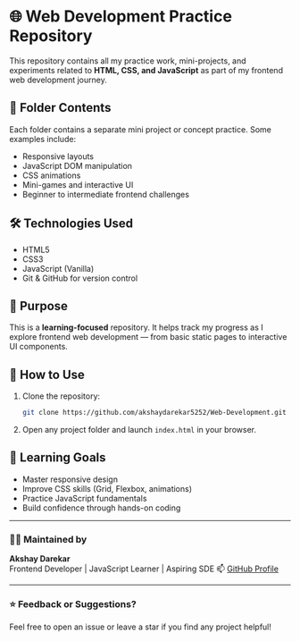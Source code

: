 # 🌐 Web Development Practice Repository

This repository contains all my practice work, mini-projects, and experiments related to **HTML, CSS, and JavaScript** as part of my frontend web development journey.

## 📁 Folder Contents

Each folder contains a separate mini project or concept practice. Some examples include:

- Responsive layouts
- JavaScript DOM manipulation
- CSS animations
- Mini-games and interactive UI
- Beginner to intermediate frontend challenges

## 🛠️ Technologies Used

- HTML5
- CSS3
- JavaScript (Vanilla)
- Git & GitHub for version control

## 🎯 Purpose

This is a **learning-focused** repository. It helps track my progress as I explore frontend web development — from basic static pages to interactive UI components.

## 🚀 How to Use

1. Clone the repository:
   ```bash
   git clone https://github.com/akshaydarekar5252/Web-Development.git
   ```
2. Open any project folder and launch `index.html` in your browser.

## 🧠 Learning Goals

- Master responsive design
- Improve CSS skills (Grid, Flexbox, animations)
- Practice JavaScript fundamentals
- Build confidence through hands-on coding

---

### 👨‍💻 Maintained by

**Akshay Darekar**  
Frontend Developer | JavaScript Learner | Aspiring SDE 
📫 [GitHub Profile](https://github.com/akshaydarekar5252)

---

### ⭐ Feedback or Suggestions?

Feel free to open an issue or leave a star if you find any project helpful!
